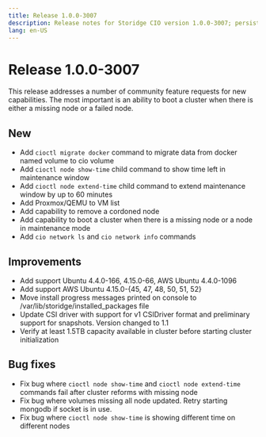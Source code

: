 ```yaml
---
title: Release 1.0.0-3007
description: Release notes for Storidge CIO version 1.0.0-3007; persistent volumes for kubernetes pods
lang: en-US
---
```


# Release 1.0.0-3007
This release addresses a number of community feature requests for new capabilities. The most important is an ability to boot a cluster when there is either a missing node or a failed node.

## New
- Add `cioctl migrate docker` command to migrate data from docker named volume to cio volume
- Add `cioctl node show-time` child command to show time left in maintenance window
- Add `cioctl node extend-time` child command to extend maintenance window by up to 60 minutes
- Add Proxmox/QEMU to VM list
- Add capability to remove a cordoned node
- Add capability to boot a cluster when there is a missing node or a node in maintenance mode
- Add `cio network ls` and `cio network info` commands

## Improvements
- Add support Ubuntu 4.4.0-166, 4.15.0-66, AWS Ubuntu 4.4.0-1096
- Add support AWS Ubuntu 4.15.0-{45, 47, 48, 50, 51, 52}
- Move install progress messages printed on console to /var/lib/storidge/installed_packages file
- Update CSI driver with support for v1 CSIDriver format and preliminary support for snapshots. Version changed to 1.1
- Verify at least 1.5TB capacity available in cluster before starting cluster initialization

## Bug fixes
- Fix bug where `cioctl node show-time` and `cioctl node extend-time` commands fail after cluster reforms with missing node
- Fix bug where volumes missing all node updated. Retry starting mongodb if socket is in use.
- Fix bug where `cioctl node show-time` is showing different time on different nodes
